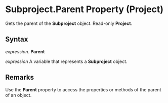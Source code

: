 
# Subproject.Parent Property (Project)

Gets the parent of the  **Subproject** object. Read-only **Project**.


## Syntax

 _expression_. **Parent**

 _expression_ A variable that represents a **Subproject** object.


## Remarks

Use the  **Parent** property to access the properties or methods of the parent of an object.

